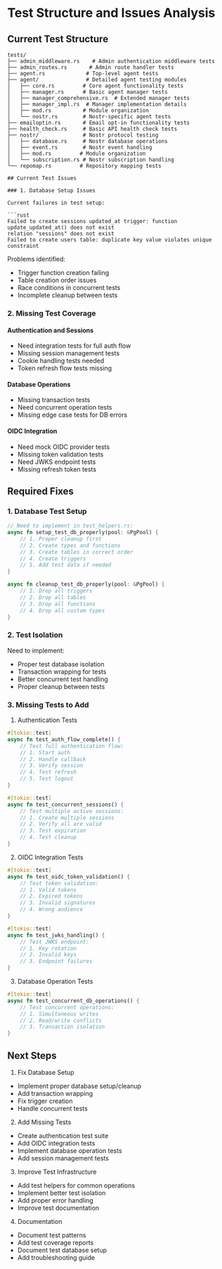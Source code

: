 # Test Structure and Issues Analysis

## Current Test Structure

```
tests/
├── admin_middleware.rs    # Admin authentication middleware tests
├── admin_routes.rs       # Admin route handler tests
├── agent.rs             # Top-level agent tests
├── agent/               # Detailed agent testing modules
│   ├── core.rs         # Core agent functionality tests
│   ├── manager.rs      # Basic agent manager tests
│   ├── manager_comprehensive.rs  # Extended manager tests
│   ├── manager_impl.rs  # Manager implementation details
│   ├── mod.rs          # Module organization
│   └── nostr.rs        # Nostr-specific agent tests
├── emailoptin.rs       # Email opt-in functionality tests
├── health_check.rs     # Basic API health check tests
├── nostr/              # Nostr protocol testing
│   ├── database.rs     # Nostr database operations
│   ├── event.rs        # Nostr event handling
│   ├── mod.rs         # Module organization
│   └── subscription.rs # Nostr subscription handling
└── repomap.rs         # Repository mapping tests

## Current Test Issues

### 1. Database Setup Issues

Current failures in test setup:

```rust
Failed to create sessions updated_at trigger: function update_updated_at() does not exist
relation "sessions" does not exist
Failed to create users table: duplicate key value violates unique constraint
```

Problems identified:
- Trigger function creation failing
- Table creation order issues
- Race conditions in concurrent tests
- Incomplete cleanup between tests

### 2. Missing Test Coverage

#### Authentication and Sessions
- Need integration tests for full auth flow
- Missing session management tests
- Cookie handling tests needed
- Token refresh flow tests missing

#### Database Operations
- Missing transaction tests
- Need concurrent operation tests
- Missing edge case tests for DB errors

#### OIDC Integration
- Need mock OIDC provider tests
- Missing token validation tests
- Need JWKS endpoint tests
- Missing refresh token tests

## Required Fixes

### 1. Database Test Setup

```rust
// Need to implement in test_helpers.rs:
async fn setup_test_db_properly(pool: &PgPool) {
    // 1. Proper cleanup first
    // 2. Create types and functions
    // 3. Create tables in correct order
    // 4. Create triggers
    // 5. Add test data if needed
}

async fn cleanup_test_db_properly(pool: &PgPool) {
    // 1. Drop all triggers
    // 2. Drop all tables
    // 3. Drop all functions
    // 4. Drop all custom types
}
```

### 2. Test Isolation

Need to implement:
- Proper test database isolation
- Transaction wrapping for tests
- Better concurrent test handling
- Proper cleanup between tests

### 3. Missing Tests to Add

1. Authentication Tests
```rust
#[tokio::test]
async fn test_auth_flow_complete() {
    // Test full authentication flow:
    // 1. Start auth
    // 2. Handle callback
    // 3. Verify session
    // 4. Test refresh
    // 5. Test logout
}

#[tokio::test]
async fn test_concurrent_sessions() {
    // Test multiple active sessions:
    // 1. Create multiple sessions
    // 2. Verify all are valid
    // 3. Test expiration
    // 4. Test cleanup
}
```

2. OIDC Integration Tests
```rust
#[tokio::test]
async fn test_oidc_token_validation() {
    // Test token validation:
    // 1. Valid tokens
    // 2. Expired tokens
    // 3. Invalid signatures
    // 4. Wrong audience
}

#[tokio::test]
async fn test_jwks_handling() {
    // Test JWKS endpoint:
    // 1. Key rotation
    // 2. Invalid keys
    // 3. Endpoint failures
}
```

3. Database Operation Tests
```rust
#[tokio::test]
async fn test_concurrent_db_operations() {
    // Test concurrent operations:
    // 1. Simultaneous writes
    // 2. Read/write conflicts
    // 3. Transaction isolation
}
```

## Next Steps

1. Fix Database Setup
- Implement proper database setup/cleanup
- Add transaction wrapping
- Fix trigger creation
- Handle concurrent tests

2. Add Missing Tests
- Create authentication test suite
- Add OIDC integration tests
- Implement database operation tests
- Add session management tests

3. Improve Test Infrastructure
- Add test helpers for common operations
- Implement better test isolation
- Add proper error handling
- Improve test documentation

4. Documentation
- Document test patterns
- Add test coverage reports
- Document test database setup
- Add troubleshooting guide